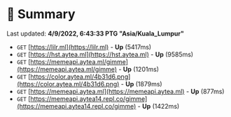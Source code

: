 # 📖 Summary
Last updated: **4/9/2022, 6:43:33 PTG "Asia/Kuala_Lumpur"**

- `GET` [https://lilr.ml](https://lilr.ml) - **Up** (5417ms)
- `GET` [https://hst.aytea.ml](https://hst.aytea.ml) - **Up** (9585ms)
- `GET` [https://memeapi.aytea.ml/gimme](https://memeapi.aytea.ml/gimme) - **Up** (1201ms)
- `GET` [https://color.aytea.ml/4b31d6.png](https://color.aytea.ml/4b31d6.png) - **Up** (1879ms)
- `GET` [https://memeapi.aytea.ml](https://memeapi.aytea.ml) - **Up** (877ms)
- `GET` [https://memeapi.aytea14.repl.co/gimme](https://memeapi.aytea14.repl.co/gimme) - **Up** (1422ms)

